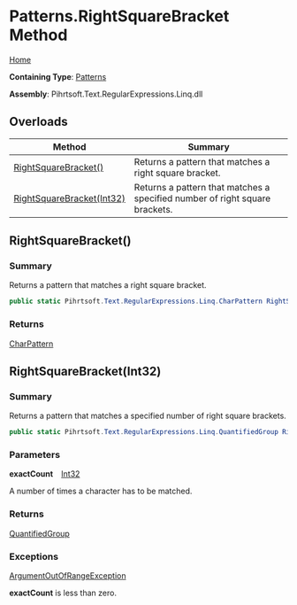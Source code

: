 # Patterns\.RightSquareBracket Method

[Home](../../../../../../README.md)

**Containing Type**: [Patterns](../README.md)

**Assembly**: Pihrtsoft\.Text\.RegularExpressions\.Linq\.dll

## Overloads

| Method | Summary |
| ------ | ------- |
| [RightSquareBracket()](#Pihrtsoft_Text_RegularExpressions_Linq_Patterns_RightSquareBracket) | Returns a pattern that matches a right square bracket\. |
| [RightSquareBracket(Int32)](#Pihrtsoft_Text_RegularExpressions_Linq_Patterns_RightSquareBracket_System_Int32_) | Returns a pattern that matches a specified number of right square brackets\. |

## RightSquareBracket\(\) <a name="Pihrtsoft_Text_RegularExpressions_Linq_Patterns_RightSquareBracket"></a>

### Summary

Returns a pattern that matches a right square bracket\.

```csharp
public static Pihrtsoft.Text.RegularExpressions.Linq.CharPattern RightSquareBracket()
```

### Returns

[CharPattern](../../CharPattern/README.md)

## RightSquareBracket\(Int32\) <a name="Pihrtsoft_Text_RegularExpressions_Linq_Patterns_RightSquareBracket_System_Int32_"></a>

### Summary

Returns a pattern that matches a specified number of right square brackets\.

```csharp
public static Pihrtsoft.Text.RegularExpressions.Linq.QuantifiedGroup RightSquareBracket(int exactCount)
```

### Parameters

**exactCount** &ensp; [Int32](https://docs.microsoft.com/en-us/dotnet/api/system.int32)

A number of times a character has to be matched\.

### Returns

[QuantifiedGroup](../../QuantifiedGroup/README.md)

### Exceptions

[ArgumentOutOfRangeException](https://docs.microsoft.com/en-us/dotnet/api/system.argumentoutofrangeexception)

**exactCount** is less than zero\.

